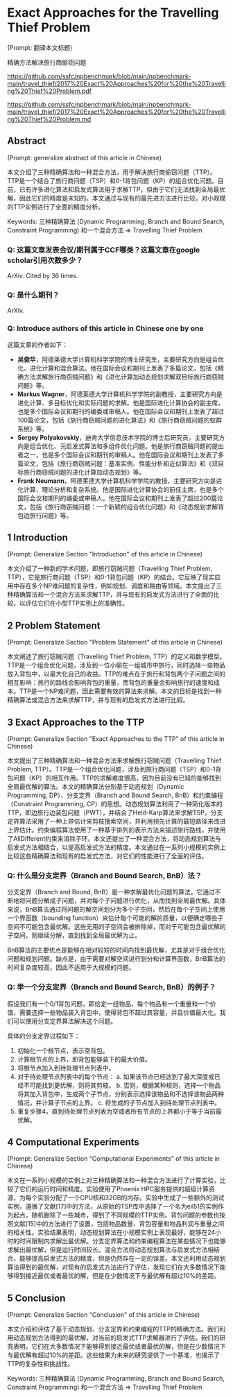 # Exact Approaches for the Travelling Thief Problem

(Prompt: 翻译本文标题)

精确方法解决旅行商偷窃问题

https://github.com/ssfc/npbenchmark/blob/main/npbenchmark-main/travel_thief/2017%20Exact%20Approaches%20for%20the%20Travelling%20Thief%20Problem.pdf

https://github.com/ssfc/npbenchmark/blob/main/npbenchmark-main/travel_thief/2017%20Exact%20Approaches%20for%20the%20Travelling%20Thief%20Problem.md

## Abstract

(Prompt: generalize abstract of this article in Chinese)

本文介绍了三种精确算法和一种混合方法，用于解决旅行商偷窃问题（TTP）。TTP是一个结合了旅行商问题（TSP）和0-1背包问题（KP）的组合优化问题。目前，已有许多进化算法和启发式算法用于求解TTP，但由于它们无法找到全局最优解，因此它们的精度是未知的。本文通过与现有的最先进方法进行比较，对小规模的TTP实例进行了全面的精度分析。

Keywords: 三种精确算法 (Dynamic Programming, Branch and Bound Search, Constraint Programming) 和一个混合方法 => Travelling Thief Problem

### Q: 这篇文章发表会议/期刊属于CCF哪类？这篇文章在google scholar引用次数多少？

ArXiv. Cited by 36 times. 

### Q: 是什么期刊？

ArXiv. 

### Q: Introduce authors of this article in Chinese one by one

这篇文章的作者如下：

- **吴俊华**，阿德莱德大学计算机科学学院的博士研究生，主要研究方向是组合优化、进化计算和混合算法。他在国际会议和期刊上发表了多篇论文，包括《精确方法求解旅行商窃贼问题》和《进化计算加动态规划求解双目标旅行商窃贼问题》等。
- **Markus Wagner**，阿德莱德大学计算机科学学院的副教授，主要研究方向是进化计算、多目标优化和实际问题的求解。他是国际进化计算协会的副主席，也是多个国际会议和期刊的编委或审稿人。他在国际会议和期刊上发表了超过100篇论文，包括《旅行商窃贼问题的进化算法》和《旅行商窃贼问题的蚁群系统》等。
- **Sergey Polyakovskiy**，迪肯大学信息技术学院的博士后研究员，主要研究方向是组合优化、元启发式算法和多组件优化问题。他是旅行商窃贼问题的提出者之一，也是多个国际会议和期刊的审稿人。他在国际会议和期刊上发表了多篇论文，包括《旅行商窃贼问题：基准实例、性能分析和近似算法》和《双目标旅行商窃贼问题的进化计算加动态规划》等。
- **Frank Neumann**，阿德莱德大学计算机科学学院的教授，主要研究方向是进化计算、理论分析和复杂系统。他是国际进化计算协会的前任主席，也是多个国际会议和期刊的编委或审稿人。他在国际会议和期刊上发表了超过200篇论文，包括《旅行商窃贼问题：一个新颖的组合优化问题》和《动态规划求解背包边旅行问题》等。

## 1 Introduction

(Prompt: Generalize Section "Introduction" of this article in Chinese)

本文介绍了一种新的学术问题，即旅行窃贼问题（Travelling Thief Problem, TTP），它是旅行商问题（TSP）和0-1背包问题（KP）的结合。它反映了现实应用中存在多个NP难问题的复杂性，例如规划、调度和路由等领域。本文提出了三种精确算法和一个混合方法来求解TTP，并与现有的启发式方法进行了全面的比较，以评估它们在小型TTP实例上的准确性。

## 2 Problem Statement

(Prompt: Generalize Section "Problem Statement" of this article in Chinese)

本文阐述了旅行窃贼问题（Travelling Thief Problem, TTP）的定义和数学模型。TTP是一个组合优化问题，涉及到一位小偷在一组城市中旅行，同时选择一些物品放入背包中，以最大化自己的收益。TTP的难点在于旅行和背包两个子问题之间的相互影响：旅行的路线会影响背包的重量，而背包的重量会影响旅行的速度和成本。TTP是一个NP难问题，因此需要有效的算法来求解。本文的目标是找到一种精确算法或混合方法来求解TTP，并与现有的启发式方法进行比较。

## 3 Exact Approaches to the TTP

(Prompt: Generalize Section "Exact Approaches to the TTP" of this article in Chinese)

本文提出了三种精确算法和一种混合方法来求解旅行窃贼问题（Travelling Thief Problem, TTP）。TTP是一个组合优化问题，涉及到旅行商问题（TSP）和0-1背包问题（KP）的相互作用。TTP的求解难度很高，因为目前没有已知的能够找到全局最优解的算法。本文的精确算法分别基于动态规划（Dynamic Programming, DP）、分支定界（Branch and Bound Search, BnB）和约束编程（Constraint Programming, CP）的思想。动态规划算法利用了一种简化版本的TTP，即边旅行边装包问题（PWT），并结合了Held-Karp算法来求解TSP。分支定界算法采用了一种上界估计来剪枝搜索空间，并利用预先计算的最短路径来改进上界估计。约束编程算法使用了一种基于排列的表示方法来描述旅行路线，并使用了AllDifferent约束来消除子环。本文还提出了一种混合方法，将动态规划算法与启发式方法相结合，以提高启发式方法的精度。本文通过在一系列小规模的实例上比较这些精确算法和现有的启发式方法，对它们的性能进行了全面的评估。

### Q: 什么是分支定界（Branch and Bound Search, BnB）法？

分支定界（Branch and Bound, BnB）是一种求解最优化问题的算法。它通过不断地将问题分解成子问题，并对每个子问题进行优化，从而找到全局最优解。具体来说，BnB算法通过将问题的解空间划分为多个子空间，然后在每个子空间上使用一个界函数（bounding function）来估计每个可能的解的质量，以便确定哪些子空间不可能包含最优解。这些无用的子空间会被排除掉，而对于可能包含最优解的子空间，则继续分解，直到找到全局最优解为止。

BnB算法的主要优点是能够在相对较短的时间内找到最优解，尤其是对于组合优化问题和规划问题。缺点是，由于需要对解空间进行划分和计算界函数，BnB算法的时间复杂度较高，因此不适用于大规模的问题。

### Q: 举一个分支定界（Branch and Bound Search, BnB）的例子？

假设我们有一个0/1背包问题，即给定一组物品，每个物品有一个重量和一个价值，需要选择一些物品装入背包中，使得背包不超过其容量，并且价值最大化。我们可以使用分支定界算法解决这个问题。

具体的分支定界过程如下：

1. 初始化一个根节点，表示空背包。
2. 计算根节点的上界，即背包能够装下的最大价值。
3. 将根节点加入到待处理节点列表中。
4. 对于待处理节点列表中的每个节点： a. 如果该节点已经达到了最大深度或已经不可能找到更优解，则将其剪枝。 b. 否则，根据某种规则，选择一个物品将其加入背包中，生成两个子节点，分别表示选择该物品和不选择该物品两种情况，并计算子节点的上界。 c. 将生成的子节点加入到待处理节点列表中。
5. 重复步骤4，直到待处理节点列表为空或者所有节点的上界都小于等于当前最优解。

## 4 Computational Experiments

(Prompt: Generalize Section "Computational Experiments" of this article in Chinese)

本文在一系列小规模的实例上对三种精确算法和一种混合方法进行了计算实验，比较了它们的运行时间和精度。实验使用了Phoenix HPC服务提供的超级计算资源，为每个实验分配了一个CPU核和32GB的内存。实验中生成了一些额外的测试实例，遵循了文献[17]中的方法，从原始的TSP库中选择了一个名为eil51的实例作为起点，随机删除了一些城市，得到了不同规模的TTP实例。背包问题的参数也按照文献[15]中的方法进行了设置，包括物品数量、背包容量和物品利润与重量之间的相关性。实验结果表明，动态规划算法在小规模实例上表现最好，能够在24小时的时间限制内求解出最优解。分支定界算法和约束编程算法在某些情况下也能够求解出最优解，但是运行时间较长。混合方法将动态规划算法与启发式方法相结合，能够提高启发式方法的精度，但是仍然存在一定的误差。本文还利用动态规划算法得到的最优解，对现有的启发式方法进行了评估，发现它们在大多数情况下能够得到接近最优或者最优的解，但是在少数情况下与最优解有超过10%的差距。

## 5 Conclusion

(Prompt: Generalize Section "Conclusion" of this article in Chinese)

本文介绍和评估了基于动态规划、分支定界和约束编程的TTP的精确方法。我们利用动态规划方法得到的最优解，对当前的启发式TTP求解器进行了评估。我们的研究表明，它们在大多数情况下能够得到接近最优或者最优的解，但是在少数情况下与最优解有超过10%的差距。这些结果为未来的研究提供了一个基准，也揭示了TTP的复杂性和挑战性。

Keywords: 三种精确算法 (Dynamic Programming, Branch and Bound Search, Constraint Programming) 和一个混合方法 => Travelling Thief Problem